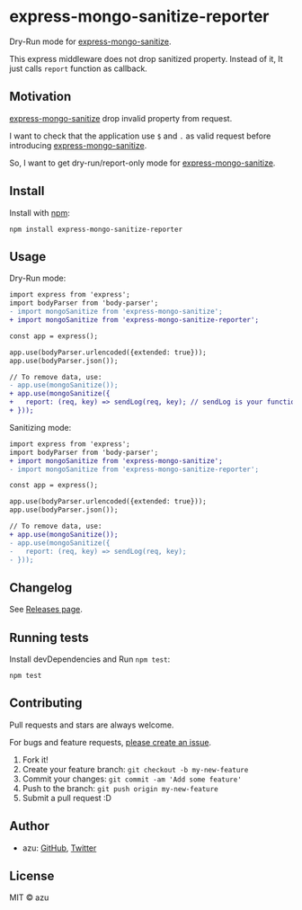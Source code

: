# express-mongo-sanitize-reporter

Dry-Run mode for [express-mongo-sanitize](https://github.com/fiznool/express-mongo-sanitize).

This express middleware does not drop sanitized property. Instead of it, It just calls `report` function as callback.

## Motivation

[express-mongo-sanitize](https://github.com/fiznool/express-mongo-sanitize) drop invalid property from request.

I want to check that the application use `$` and `.` as valid request before introducing [express-mongo-sanitize](https://github.com/fiznool/express-mongo-sanitize).

So, I want to get dry-run/report-only mode for [express-mongo-sanitize](https://github.com/fiznool/express-mongo-sanitize).

## Install

Install with [npm](https://www.npmjs.com/):

    npm install express-mongo-sanitize-reporter

## Usage

Dry-Run mode:

```diff
import express from 'express';
import bodyParser from 'body-parser'; 
- import mongoSanitize from 'express-mongo-sanitize';
+ import mongoSanitize from 'express-mongo-sanitize-reporter';

const app = express();

app.use(bodyParser.urlencoded({extended: true}));
app.use(bodyParser.json());

// To remove data, use:
- app.use(mongoSanitize());
+ app.use(mongoSanitize({
+   report: (req, key) => sendLog(req, key); // sendLog is your function
+ }));
```

Sanitizing mode:

```diff
import express from 'express';
import bodyParser from 'body-parser'; 
+ import mongoSanitize from 'express-mongo-sanitize';
- import mongoSanitize from 'express-mongo-sanitize-reporter';

const app = express();

app.use(bodyParser.urlencoded({extended: true}));
app.use(bodyParser.json());

// To remove data, use:
+ app.use(mongoSanitize());
- app.use(mongoSanitize({
-   report: (req, key) => sendLog(req, key);
- }));
```

## Changelog

See [Releases page](https://github.com/azu/express-mongo-sanitize-reporter/releases).

## Running tests

Install devDependencies and Run `npm test`:

    npm test

## Contributing

Pull requests and stars are always welcome.

For bugs and feature requests, [please create an issue](https://github.com/azu/express-mongo-sanitize-reporter/issues).

1. Fork it!
2. Create your feature branch: `git checkout -b my-new-feature`
3. Commit your changes: `git commit -am 'Add some feature'`
4. Push to the branch: `git push origin my-new-feature`
5. Submit a pull request :D

## Author

- azu: [GitHub](https://github.com/azu), [Twitter](https://twitter.com/azu_re)

## License

MIT © azu
